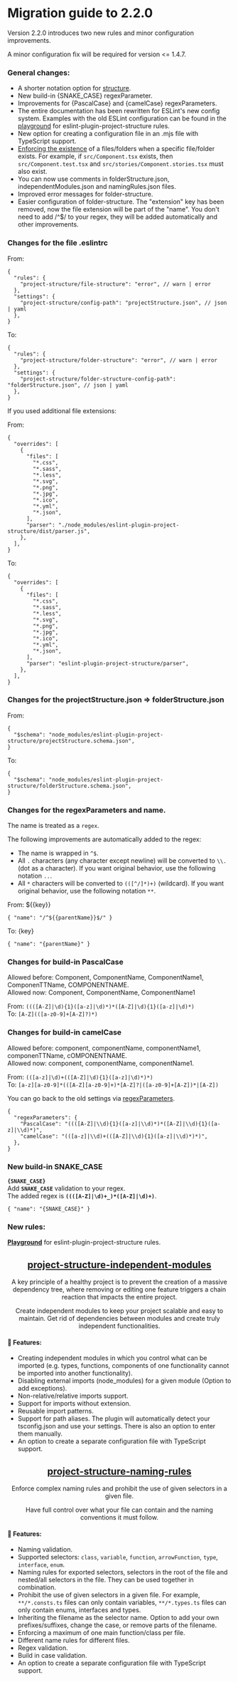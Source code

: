 # Migration guide to 2.2.0

Version 2.2.0 introduces two new rules and minor configuration improvements.

A minor configuration fix will be required for version <= 1.4.7.

### General changes:

- A shorter notation option for [structure](https://github.com/Igorkowalski94/eslint-plugin-project-structure/blob/main/documentation/project-structure-folder-structure.md#structure).
- New build-in {SNAKE_CASE} regexParameter.
- Improvements for {PascalCase} and {camelCase} regexParameters.
- The entire documentation has been rewritten for ESLint's new config system. Examples with the old ESLint configuration can be found in the [playground](https://github.com/Igorkowalski94/eslint-plugin-project-structure-playground) for eslint-plugin-project-structure rules.
- New option for creating a configuration file in an .mjs file with TypeScript support.
- [Enforcing the existence](https://github.com/Igorkowalski94/eslint-plugin-project-structure/blob/main/documentation/project-structure-folder-structure.md#enforce-existence) of a files/folders when a specific file/folder exists. For example, if `src/Component.tsx` exists, then `src/Component.test.tsx` and `src/stories/Component.stories.tsx` must also exist.
- You can now use comments in folderStructure.json, independentModules.json and namingRules.json files.
- Improved error messages for folder-structure.
- Easier configuration of folder-structure. The "extension" key has been removed, now the file extension will be part of the "name". You don't need to add /^$/ to your regex, they will be added automatically and other improvements.

### Changes for the file .eslintrc

From:

```jsonc
{
  "rules": {
    "project-structure/file-structure": "error", // warn | error
  },
  "settings": {
    "project-structure/config-path": "projectStructure.json", // json | yaml
  },
}
```

To:

```jsonc
{
  "rules": {
    "project-structure/folder-structure": "error", // warn | error
  },
  "settings": {
    "project-structure/folder-structure-config-path": "folderStructure.json", // json | yaml
  },
}
```

If you used additional file extensions:

From:

```jsonc
{
  "overrides": [
    {
      "files": [
        "*.css",
        "*.sass",
        "*.less",
        "*.svg",
        "*.png",
        "*.jpg",
        "*.ico",
        "*.yml",
        "*.json",
      ],
      "parser": "./node_modules/eslint-plugin-project-structure/dist/parser.js",
    },
  ],
}
```

To:

```jsonc
{
  "overrides": [
    {
      "files": [
        "*.css",
        "*.sass",
        "*.less",
        "*.svg",
        "*.png",
        "*.jpg",
        "*.ico",
        "*.yml",
        "*.json",
      ],
      "parser": "eslint-plugin-project-structure/parser",
    },
  ],
}
```

### Changes for the projectStructure.json => folderStructure.json

From:

```jsonc
{
  "$schema": "node_modules/eslint-plugin-project-structure/projectStructure.schema.json",
}
```

To:

```jsonc
{
  "$schema": "node_modules/eslint-plugin-project-structure/folderStructure.schema.json",
}
```

### Changes for the regexParameters and name.

The name is treated as a `regex`.

The following improvements are automatically added to the regex:

- The name is wrapped in `^$`.
- All `.` characters (any character except newline) will be converted to `\\.` (dot as a character).
  If you want original behavior, use the following notation `..`.
- All `*` characters will be converted to `(([^/]*)+)` (wildcard).
  If you want original behavior, use the following notation `**`.

From: ${{key}}

```jsonc
{ "name": "/^${{parentName}}$/" }
```

To: {key}

```jsonc
{ "name": "{parentName}" }
```

### Changes for build-in PascalCase

Allowed before: Component, ComponentName, ComponentName1, ComponenTTName, COMPONENTNAME.<br>
Allowed now: Component, ComponentName, ComponentName1<br>

From: `((([A-Z]|\d){1}([a-z]|\d)*)*([A-Z]|\d){1}([a-z]|\d)*)`<br>
To: `[A-Z](([a-z0-9]+[A-Z]?)*)`<br>

### Changes for build-in camelCase

Allowed before: component, componentName, componentName1, componenTTName, cOMPONENTNAME.<br>
Allowed now: component, componentName, componentName1.<br>

From: `(([a-z]|\d)+(([A-Z]|\d){1}([a-z]|\d)*)*)`<br>
To: `[a-z][a-z0-9]*(([A-Z][a-z0-9]+)*[A-Z]?|([a-z0-9]+[A-Z])*|[A-Z])`<br>

You can go back to the old settings via [regexParameters](https://github.com/Igorkowalski94/eslint-plugin-project-structure/blob/main/documentation/project-structure-folder-structure.md#regex-parameters).

```jsonc
{
  "regexParameters": {
    "PascalCase": "((([A-Z]|\\d){1}([a-z]|\\d)*)*([A-Z]|\\d){1}([a-z]|\\d)*)",
    "camelCase": "(([a-z]|\\d)+(([A-Z]|\\d){1}([a-z]|\\d)*)*)",
  },
}
```

### New build-in SNAKE_CASE

**`{SNAKE_CASE}`**<br>
Add **`SNAKE_CASE`** validation to your regex.<br>
The added regex is **`((([A-Z]|\d)+_)*([A-Z]|\d)+)`**.

```jsonc
{ "name": "{SNAKE_CASE}" }
```

### New rules:

[**Playground**](https://github.com/Igorkowalski94/eslint-plugin-project-structure-playground) for eslint-plugin-project-structure rules.

<h2 align="center"><a href="https://github.com/Igorkowalski94/eslint-plugin-project-structure/blob/main/documentation/project-structure-independent-modules.md">project-structure-independent-modules</a></h2>
<p align="center">A key principle of a healthy project is to prevent the creation of a massive dependency tree,
where removing or editing one feature triggers a chain reaction that impacts the entire project.</p>
<p align="center">Create independent modules to keep your project scalable and easy to maintain. Get rid of dependencies between modules and create truly independent functionalities.</p>

#### 🚀 Features:

- Creating independent modules in which you control what can be imported (e.g. types, functions, components of one functionality cannot be imported into another functionality).
- Disabling external imports (node_modules) for a given module (Option to add exceptions).
- Non-relative/relative imports support.
- Support for imports without extension.
- Reusable import patterns.
- Support for path aliases. The plugin will automatically detect your tsconfig.json and use your settings. There is also an option to enter them manually.
- An option to create a separate configuration file with TypeScript support.

<h2 align="center"><a href="https://github.com/Igorkowalski94/eslint-plugin-project-structure/blob/main/documentation/project-structure-naming-rules.md">project-structure-naming-rules</a></h2>
<p align="center">Enforce complex naming rules and prohibit the use of given selectors in a given file.</p>
<p align="center">Have full control over what your file can contain and the naming conventions it must follow.</p>

#### 🚀 Features:

- Naming validation.
- Supported selectors: `class`, `variable`, `function`, `arrowFunction`, `type`, `interface`, `enum`.
- Naming rules for exported selectors, selectors in the root of the file and nested/all selectors in the file. They can be used together in combination.
- Prohibit the use of given selectors in a given file. For example, `**/*.consts.ts` files can only contain variables, `**/*.types.ts` files can only contain enums, interfaces and types.
- Inheriting the filename as the selector name. Option to add your own prefixes/suffixes, change the case, or remove parts of the filename.
- Enforcing a maximum of one main function/class per file.
- Different name rules for different files.
- Regex validation.
- Build in case validation.
- An option to create a separate configuration file with TypeScript support.
